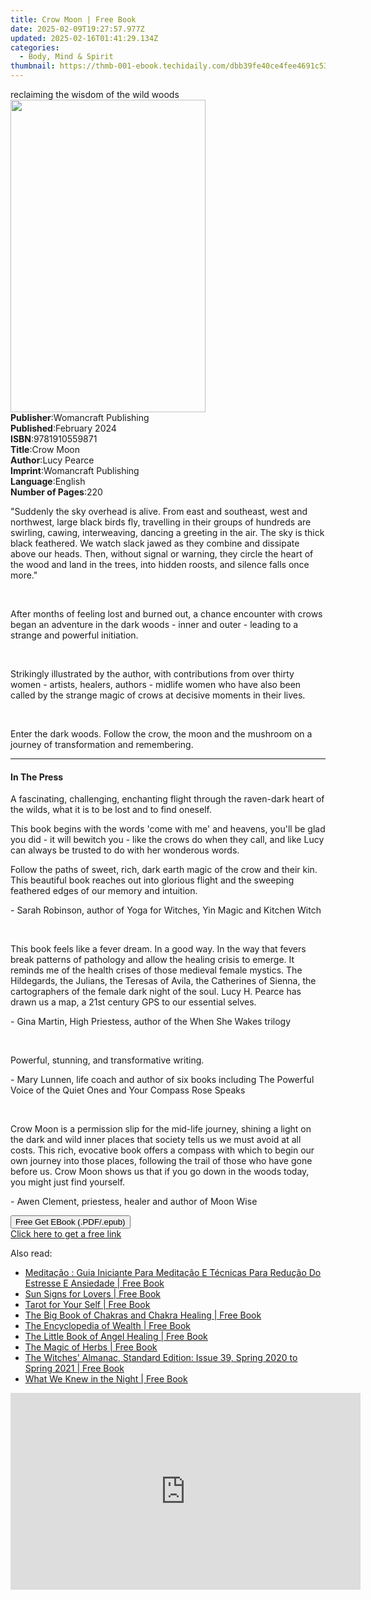 ```yaml
---
title: Crow Moon | Free Book
date: 2025-02-09T19:27:57.977Z
updated: 2025-02-16T01:41:29.134Z
categories:
  - Body, Mind & Spirit
thumbnail: https://thmb-001-ebook.techidaily.com/dbb39fe40ce4fee4691c535f22eb70e888723677ae322343bbb89fac319db7b9.jpg
---
```

<main id="book-container">
  <div class="flex flex-col">
    <div class="book-brief flex-1 py-6 px-4 sm:p-6 md:py-10 md:px-8">
      <!-- brief-->
      <div class="book-brief-main">reclaiming the wisdom of the wild woods</div>
    </div>
    <div
      class="book-meta-info flex-1 grid gap-4 col-start-1 col-end-3 row-start-1 sm:mb-6 sm:grid-cols-4 lg:gap-6 lg:col-start-2 lg:row-end-6 lg:row-span-6 lg:mb-0"
    >
      <div
        class="book-meta-info-left place-content-center mt-4 p-4 text-sm leading-6 col-start-2 col-span-2 dark:text-slate-400"
      >
        <img
          class="w-full h-500 object-cover rounded-lg sm:h-255 sm:col-span-2 lg:col-span-full"
          src="https://img-001-ebook.techidaily.com/edad3d081b928534db0774eb0f84d542710ed865b0af6e04284ed83183f0cd96.jpg"
          alt=""
          width="312"
          height="500"
        />
      </div>
      <div
        class="book-meta-info-right mt-2 col-start-1 row-start-2 col-span-3 self-center"
      >
        <!-- meta data  -->
        <div class="flex flex-col px-4 md:px-8">
          <div class="flex-1">
            <strong>Publisher</strong>:<span class="px-2"
              >Womancraft Publishing</span
            >
          </div>
          <div class="flex-1">
            <strong>Published</strong>:<span class="px-2">February 2024</span>
          </div>
          <div class="flex-1">
            <strong>ISBN</strong>:<span class="px-2">9781910559871</span>
          </div>
          <div class="flex-1">
            <strong>Title</strong>:<span class="px-2">Crow Moon</span>
          </div>
          <div class="flex-1">
            <strong>Author</strong>:<span class="px-2">Lucy Pearce</span>
          </div>
          <div class="flex-1">
            <strong>Imprint</strong>:<span class="px-2"
              >Womancraft Publishing</span
            >
          </div>
          <div class="flex-1">
            <strong>Language</strong>:<span class="px-2">English</span>
          </div>
          <div class="flex-1">
            <strong>Number of Pages</strong>:<span class="px-2">220</span>
          </div>
        </div>
      </div>
    </div>
    <div class="book-description flex-1 py-6 px-4 sm:p-6 md:py-10 md:px-8">
      <div class="book-description-main">
        <div accordion-content="" id="description">
          <p>
            "Suddenly the sky overhead is alive. From east and southeast, west
            and northwest, large black birds fly, travelling in their groups of
            hundreds are swirling, cawing, interweaving, dancing a greeting in
            the air. The sky is thick black feathered. We watch slack jawed as
            they combine and dissipate above our heads. Then, without signal or
            warning, they circle the heart of the wood and land in the trees,
            into hidden roosts, and silence falls once more."
          </p>
          <p><br /></p>
          <p>
            After months of feeling lost and burned out, a chance encounter with
            crows began an adventure in the dark woods - inner and outer -
            leading to a strange and powerful initiation.
          </p>
          <p><br /></p>
          <p>
            Strikingly illustrated by the author, with contributions from over
            thirty women - artists, healers, authors - midlife women who have
            also been called by the strange magic of crows at decisive moments
            in their lives.
          </p>
          <p><br /></p>
          <p>
            Enter the dark woods. Follow the crow, the moon and the mushroom on
            a journey of transformation and remembering.
          </p>
        </div>
        <div class="accordion-fader"></div>
      </div>
    </div>
    <div class="book-excerpts flex-1 py-6 px-4 sm:p-6 md:py-10 md:px-8">
      <!-- excerpts-->
      <div class="book-excerpts-main">
        <hr />
        <h4 class="placeholder placeholder-heading">
          <span>In The Press</span>
        </h4>
        <p></p>
        <p>
          A fascinating, challenging, enchanting flight through the raven-dark
          heart of the wilds, what it is to be lost and to find oneself.
        </p>
        <p>
          This book begins with the words 'come with me' and heavens, you'll be
          glad you did - it will bewitch you - like the crows do when they call,
          and like Lucy can always be trusted to do with her wonderous words.
        </p>
        <p>
          Follow the paths of sweet, rich, dark earth magic of the crow and
          their kin. This beautiful book reaches out into glorious flight and
          the sweeping feathered edges of our memory and intuition.
        </p>
        <p>
          - Sarah Robinson, author of Yoga for Witches, Yin Magic and Kitchen
          Witch
        </p>
        <p><br /></p>
        <p>
          This book feels like a fever dream. In a good way. In the way that
          fevers break patterns of pathology and allow the healing crisis to
          emerge. It reminds me of the health crises of those medieval female
          mystics. The Hildegards, the Julians, the Teresas of Avila, the
          Catherines of Sienna, the cartographers of the female dark night of
          the soul. Lucy H. Pearce has drawn us a map, a 21st century GPS to our
          essential&nbsp;selves.
        </p>
        <p>
          - Gina&nbsp;Martin, High Priestess, author of the When She Wakes
          trilogy
        </p>
        <p><br /></p>
        <p>Powerful, stunning, and transformative writing.</p>
        <p>
          - Mary Lunnen, life coach and author of six books including The
          Powerful Voice of the Quiet Ones and Your Compass Rose Speaks
        </p>
        <p>﻿</p>
        <p>
          Crow Moon is a permission slip for the mid-life journey, shining a
          light on the dark and wild inner places that society tells us we must
          avoid at all costs. This rich, evocative book offers a compass with
          which to begin our own journey into those places, following the trail
          of those who have gone before us. Crow Moon shows us that if you go
          down in the woods today, you might just find yourself.
        </p>
        <p>- Awen Clement, priestess, healer and author of Moon Wise</p>
        <p></p>
      </div>
    </div>
    <div
      class="book-about-author flex-1 py-6 px-4 sm:p-6 md:py-10 md:px-8"
    ></div>
    <div class="book-free-get flex-1 py-6 px-4 sm:p-6 md:py-10 md:px-8">
      <button
        id="btn-free-get"
        class="bg-blue-500 hover:bg-blue-700 text-white font-bold py-2 px-4 rounded"
      >
        Free Get EBook (.PDF/.epub)
      </button>
      <div id="countdown-display" class="px-2 text-lg mt-2"></div>
      <a
        id="free-link"
        class="hidden bg-blue-500 hover:bg-blue-700 text-white font-bold py-2 px-4 rounded"
        href="https://www.ebooks.com/en-us/book/211246505/crow-moon/lucy-pearce/"
        target="_blank"
        >Click here to get a free link</a
      >
    </div>
    <script>
      let countdownTime = 0;
      let countdownInterval = null;
      document
        .getElementById('btn-free-get')
        .addEventListener('click', startCountdown);
      function startCountdown() {
        countdownTime = new Date().getTime() + 60000 * 3;
        countdownInterval = setInterval(updateCountdown, 1000);
        document.getElementById('btn-free-get').disabled = true;
        document
          .getElementById('btn-free-get')
          .classList.add('bg-gray-500', 'cursor-not-allowed');
      }
      function updateCountdown() {
        let currentTime = new Date().getTime();
        let timeLeft = countdownTime - currentTime;
        let secondsLeft = Math.floor(timeLeft / 1000);
        document.getElementById('countdown-display').innerHTML =
          `Remaining time: ${secondsLeft} seconds.`;
        if (secondsLeft <= 0) {
          clearInterval(countdownInterval);
          document.getElementById('btn-free-get').classList.add('hidden');
          document.getElementById('free-link').classList.remove('hidden');
          document.getElementById('countdown-display').innerHTML = '';
        }
      }
    </script>
  </div>
</main>

<ins class="adsbygoogle"
      style="display:block"
      data-ad-client="ca-pub-7571918770474297"
      data-ad-slot="8358498916"
      data-ad-format="auto"
      data-full-width-responsive="true"></ins>
    

<span class="atpl-alsoreadstyle">Also read:</span>
<div><ul>
<li><a href="https://novels-ebooks.techidaily.com/209636665-9781547573196-meditacao-guia-iniciante-para-meditacao-e-tecnicas-para-reducao-do-estresse-e-ansiedade/"><u>Meditação : Guia Iniciante Para Meditação E Técnicas Para Redução Do Estresse E Ansiedade | Free Book</u></a></li>
<li><a href="https://novels-ebooks.techidaily.com/209636321-9781612834184-sun-signs-for-lovers/"><u>Sun Signs for Lovers | Free Book</u></a></li>
<li><a href="https://novels-ebooks.techidaily.com/209636327-9781633411494-tarot-for-your-self/"><u>Tarot for Your Self | Free Book</u></a></li>
<li><a href="https://novels-ebooks.techidaily.com/209636309-9781633411395-the-big-book-of-chakras-and-chakra-healing/"><u>The Big Book of Chakras and Chakra Healing | Free Book</u></a></li>
<li><a href="https://novels-ebooks.techidaily.com/209636323-9781612834443-the-encyclopedia-of-wealth/"><u>The Encyclopedia of Wealth | Free Book</u></a></li>
<li><a href="https://novels-ebooks.techidaily.com/209636320-9781612834375-the-little-book-of-angel-healing/"><u>The Little Book of Angel Healing | Free Book</u></a></li>
<li><a href="https://novels-ebooks.techidaily.com/209636312-9781881098553-the-magic-of-herbs/"><u>The Magic of Herbs | Free Book</u></a></li>
<li><a href="https://novels-ebooks.techidaily.com/209636317-9781881098522-the-witches-almanac-standard-edition-issue-39-spring-2020-to-spring-2021/"><u>The Witches' Almanac, Standard Edition: Issue 39, Spring 2020 to Spring 2021 | Free Book</u></a></li>
<li><a href="https://novels-ebooks.techidaily.com/209636306-9781633411081-what-we-knew-in-the-night/"><u>What We Knew in the Night | Free Book</u></a></li>
</ul></div>

<!-- affiliate ads begin -->
<iframe width="560" height="315" src="https://www.youtube.com/embed/X18Dq7rV-xI?si=twFfXIPD0TFmC5EM" title="YouTube video player" frameborder="0" allow="accelerometer; autoplay; clipboard-write; encrypted-media; gyroscope; picture-in-picture; web-share" referrerpolicy="strict-origin-when-cross-origin" allowfullscreen></iframe>
<!-- affiliate ads end -->

